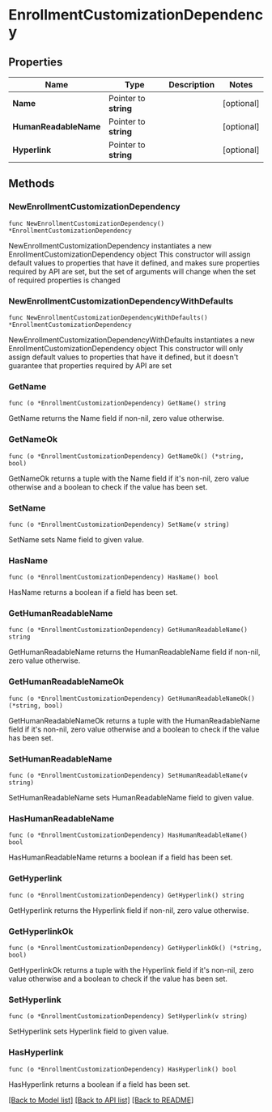 # EnrollmentCustomizationDependency

## Properties

Name | Type | Description | Notes
------------ | ------------- | ------------- | -------------
**Name** | Pointer to **string** |  | [optional] 
**HumanReadableName** | Pointer to **string** |  | [optional] 
**Hyperlink** | Pointer to **string** |  | [optional] 

## Methods

### NewEnrollmentCustomizationDependency

`func NewEnrollmentCustomizationDependency() *EnrollmentCustomizationDependency`

NewEnrollmentCustomizationDependency instantiates a new EnrollmentCustomizationDependency object
This constructor will assign default values to properties that have it defined,
and makes sure properties required by API are set, but the set of arguments
will change when the set of required properties is changed

### NewEnrollmentCustomizationDependencyWithDefaults

`func NewEnrollmentCustomizationDependencyWithDefaults() *EnrollmentCustomizationDependency`

NewEnrollmentCustomizationDependencyWithDefaults instantiates a new EnrollmentCustomizationDependency object
This constructor will only assign default values to properties that have it defined,
but it doesn't guarantee that properties required by API are set

### GetName

`func (o *EnrollmentCustomizationDependency) GetName() string`

GetName returns the Name field if non-nil, zero value otherwise.

### GetNameOk

`func (o *EnrollmentCustomizationDependency) GetNameOk() (*string, bool)`

GetNameOk returns a tuple with the Name field if it's non-nil, zero value otherwise
and a boolean to check if the value has been set.

### SetName

`func (o *EnrollmentCustomizationDependency) SetName(v string)`

SetName sets Name field to given value.

### HasName

`func (o *EnrollmentCustomizationDependency) HasName() bool`

HasName returns a boolean if a field has been set.

### GetHumanReadableName

`func (o *EnrollmentCustomizationDependency) GetHumanReadableName() string`

GetHumanReadableName returns the HumanReadableName field if non-nil, zero value otherwise.

### GetHumanReadableNameOk

`func (o *EnrollmentCustomizationDependency) GetHumanReadableNameOk() (*string, bool)`

GetHumanReadableNameOk returns a tuple with the HumanReadableName field if it's non-nil, zero value otherwise
and a boolean to check if the value has been set.

### SetHumanReadableName

`func (o *EnrollmentCustomizationDependency) SetHumanReadableName(v string)`

SetHumanReadableName sets HumanReadableName field to given value.

### HasHumanReadableName

`func (o *EnrollmentCustomizationDependency) HasHumanReadableName() bool`

HasHumanReadableName returns a boolean if a field has been set.

### GetHyperlink

`func (o *EnrollmentCustomizationDependency) GetHyperlink() string`

GetHyperlink returns the Hyperlink field if non-nil, zero value otherwise.

### GetHyperlinkOk

`func (o *EnrollmentCustomizationDependency) GetHyperlinkOk() (*string, bool)`

GetHyperlinkOk returns a tuple with the Hyperlink field if it's non-nil, zero value otherwise
and a boolean to check if the value has been set.

### SetHyperlink

`func (o *EnrollmentCustomizationDependency) SetHyperlink(v string)`

SetHyperlink sets Hyperlink field to given value.

### HasHyperlink

`func (o *EnrollmentCustomizationDependency) HasHyperlink() bool`

HasHyperlink returns a boolean if a field has been set.


[[Back to Model list]](../README.md#documentation-for-models) [[Back to API list]](../README.md#documentation-for-api-endpoints) [[Back to README]](../README.md)


